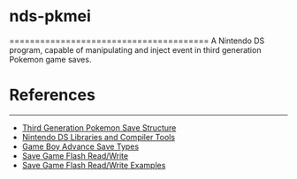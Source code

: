 # nds-pkmei
=======================================
A Nintendo DS program, capable of manipulating and inject event in third generation Pokemon game saves.



# References
--------------------------------------
- [Third Generation Pokemon Save Structure](https://bulbapedia.bulbagarden.net/wiki/Save_data_structure_in_Generation_III)
- [Nintendo DS Libraries and Compiler Tools](https://devkitpro.org/) 
- [Game Boy Advance Save Types](http://www.akkit.org/info/gbatek.htm#gbacartridges)
- [Save Game Flash Read/Write](https://github.com/xerpi/desmume-vita/blob/master/desmume/src/addons/slot2_gbagame.cpp)
- [Save Game Flash Read/Write Examples](https://github.com/AdmiralCurtiss/nds-savegame-manager)
